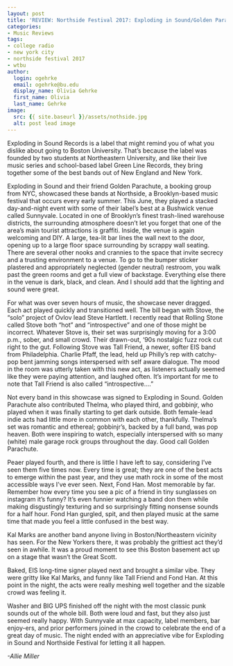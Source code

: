 ```yaml
---
layout: post
title: 'REVIEW: Northside Festival 2017: Exploding in Sound/Golden Parachute Showcase'
categories:
- Music Reviews
tags:
- college radio
- new york city
- northside festival 2017
- wtbu
author:
  login: ogehrke
  email: ogehrke@bu.edu
  display_name: Olivia Gehrke
  first_name: Olivia
  last_name: Gehrke
image:
  src: {{ site.baseurl }}/assets/nothside.jpg
  alt: post lead image
---
```


Exploding in Sound Records is a label that might remind you of what you dislike about going to Boston University. That’s because the label was founded by two students at Northeastern University, and like their live music series and school-based label Green Line Records, they bring together some of the best bands out of New England and New York.

Exploding in Sound and their friend Golden Parachute, a booking group from NYC, showcased these bands at Northside, a Brooklyn-based music festival that occurs every early summer. This June, they played a stacked day-and-night event with some of their label’s best at a Bushwick venue called Sunnyvale. Located in one of Brooklyn’s finest trash-lined warehouse districts, the surrounding atmosphere doesn’t let you forget that one of the area’s main tourist attractions is graffiti. Inside, the venue is again welcoming and DIY. A large, tea-lit bar lines the wall next to the door, opening up to a large floor space surrounding by scrappy wall seating. There are several other nooks and crannies to the space that invite secrecy and a trusting environment to a venue. To go to the bumper sticker plastered and appropriately neglected (gender neutral) restroom, you walk past the green rooms and get a full view of backstage. Everything else there in the venue is dark, black, and clean. And I should add that the lighting and sound were great.

For what was over seven hours of music, the showcase never dragged. Each act played quickly and transitioned well. The bill began with Stove, the “solo” project of Ovlov lead Steve Hartlett. I recently read that Rolling Stone called Stove both “hot” and “introspective” and one of those might be incorrect. Whatever Stove is, their set was surprisingly moving for a 3:00 p.m., sober, and small crowd. Their drawn-out, ‘90s nostalgic fuzz rock cut right to the gut. Following Stove was Tall Friend, a newer, softer EIS band from Philadelphia. Charlie Pfaff, the lead, held up Philly’s rep with catchy-pop bent jamming songs interspersed with self aware dialogue. The mood in the room was utterly taken with this new act, as listeners actually seemed like they were paying attention, and laughed often. It’s important for me to note that Tall Friend is also called “introspective....”

Not every band in this showcase was signed to Exploding in Sound. Golden Parachute also contributed Thelma, who played third, and gobbinjr, who played when it was finally starting to get dark outside. Both female-lead indie acts had little more in common with each other, thankfully. Thelma’s set was romantic and ethereal; gobbinjr’s, backed by a full band, was pop heaven. Both were inspiring to watch, especially interspersed with so many (white) male garage rock groups throughout the day. Good call Golden Parachute.

Peaer played fourth, and there is little I have left to say, considering I’ve seen them five times now. Every time is great; they are one of the best acts to emerge within the past year, and they use math rock in some of the most accessible ways I’ve ever seen. Next, Fond Han. Most memorable by far. Remember how every time you see a pic of a friend in tiny sunglasses on instagram it’s funny? It’s even funnier watching a band don them while making disgustingly texturing and so surprisingly fitting nonsense sounds for a half hour. Fond Han gurgled, spit, and then played music at the same time that made you feel a little confused in the best way.

Kal Marks are another band anyone living in Boston/Northeastern vicinity has seen. For the New Yorkers there, it was probably the grittiest act they’d seen in awhile. It was a proud moment to see this Boston basement act up on a stage that wasn’t the Great Scott.

Baked, EIS long-time signer played next and brought a similar vibe. They were gritty like Kal Marks, and funny like Tall Friend and Fond Han. At this point in the night, the acts were really meshing well together and the sizable crowd was feeling it.

Washer and BIG UPS finished off the night with the most classic punk sounds out of the whole bill. Both were loud and fast, but they also just seemed really happy. With Sunnyvale at max capacity, label members, bar enjoy-ers, and prior performers joined in the crowd to celebrate the end of a great day of music. The night ended with an appreciative vibe for Exploding in Sound and Northside Festival for letting it all happen.

_\-Allie Miller_